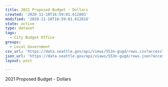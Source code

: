 ```yaml
---
title: 2021 Proposed Budget - Dollars
created: '2020-11-10T16:59:01.612803'
modified: '2020-11-10T16:59:01.612816'
state: active
type: dataset
tags:
  - City Budget Office
groups:
  - Local Government
csv_url: 'https://data.seattle.gov/api/views/553n-gugd/rows.csv?accessType=DOWNLOAD'
json_url: 'https://data.seattle.gov/api/views/553n-gugd/rows.json?accessType=DOWNLOAD'
layout: post

---
```

2021 Proposed Budget - Dollars
